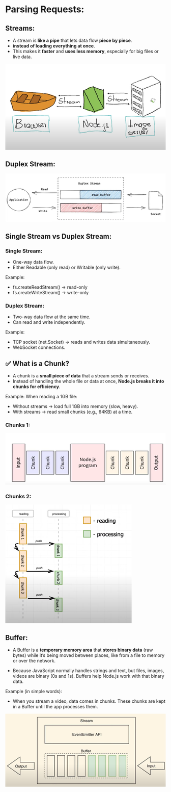 # Parsing Requests:

## Streams:
* A stream is **like a pipe** that lets data flow **piece by piece**.
* **instead of loading everything at once**.
* This makes it **faster** and **uses less memory**, especially for big files or live data.

![Streams](image.png)

## Duplex Stream:
![Duplex Stream](image-1.png)


## Single Stream vs Duplex Stream:

### Single Stream:
* One-way data flow.
* Either Readable (only read) or Writable (only write).

Example:
* fs.createReadStream() → read-only
* fs.createWriteStream() → write-only

### Duplex Stream:
* Two-way data flow at the same time.
* Can read and write independently.

Example:
* TCP socket (net.Socket) → reads and writes data simultaneously.
* WebSocket connections.


## ✅ What is a Chunk?
* A chunk is a **small piece of data** that a stream sends or receives.
* Instead of handling the whole file or data at once, **Node.js breaks it into chunks for efficiency**.

Example:
When reading a 1GB file:
* Without streams → load full 1GB into memory (slow, heavy).
* With streams → read small chunks (e.g., 64KB) at a time.

### Chunks 1:
![Chunks](image-2.png)

### Chunks 2:
![alt text](image-3.png)


## Buffer:
* A Buffer is a **temporary memory area** that **stores binary data** (raw bytes) while it’s being moved between places, like from a file to memory or over the network.

* Because JavaScript normally handles strings and text, but files, images, videos are binary (0s and 1s). Buffers help Node.js work with that binary data.

Example (in simple words): 
* When you stream a video, data comes in chunks. These chunks are kept in a Buffer until the app processes them.

![alt text](image-4.png)